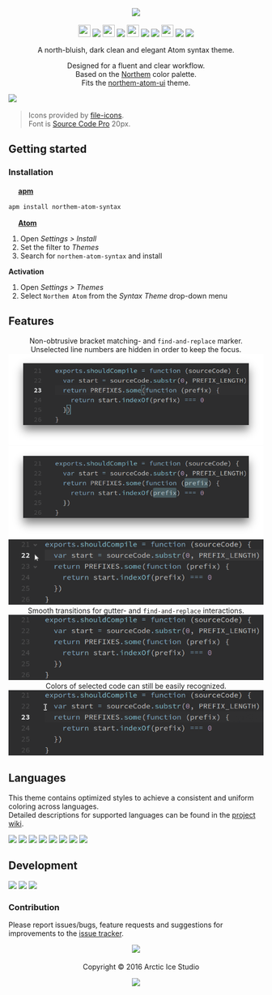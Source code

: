 <p align="center"><img src="https://cdn.rawgit.com/arcticicestudio/northem-atom-syntax/develop/assets/northem-atom-syntax-banner.svg"/></p>

<p align="center"><img src="https://cdn.travis-ci.org/images/favicon-c566132d45ab1a9bcae64d8d90e4378a.svg" width=24 height=24/> <a href="https://travis-ci.org/arcticicestudio/northem-atom-syntax"><img src="https://img.shields.io/travis/arcticicestudio/northem-atom-syntax/develop.svg"/></a> <img src="https://circleci.com/favicon.ico" width=24 height=24/> <a href="https://circleci.com/gh/arcticicestudio/northem-atom-syntax"><img src="https://circleci.com/gh/arcticicestudio/northem-atom-syntax.svg?style=shield&circle-token=8089e6699a9a643f4e083cf586b6a8df5f837356"/></a> <img src="https://assets-cdn.github.com/favicon.ico" width=24 height=24/> <a href="https://github.com/arcticicestudio/northem-atom-syntax/releases/latest"><img src="https://img.shields.io/github/release/arcticicestudio/northem-atom-syntax.svg"/></a> <a href="https://github.com/arcticicestudio/northem/releases/tag/v2.0.0"><img src="https://img.shields.io/badge/Northem-v2.0.0-blue.svg"/></a> <img src="https://atom.io/favicon.ico" width=24 height=24/> <a href="https://atom.io/themes/northem-atom-syntax"><img src="https://img.shields.io/apm/v/northem-atom-syntax.svg"/></a> <a href="https://atom.io/themes/northem-atom-syntax"><img src="https://img.shields.io/apm/dm/northem-atom-syntax.svg"/></a></p>

<p align="center">A north-bluish, dark clean and elegant Atom syntax theme.</p>

<p align="center">Designed for a fluent and clear workflow.<br>
Based on the <a href="https://github.com/arcticicestudio/northem">Northem</a> color palette.<br>
Fits the <a href="https://atom.io/themes/northem-atom-ui">northem-atom-ui</a> theme.</p>

![][scrot-top]
> Icons provided by [file-icons](https://atom.io/packages/file-icons).  
Font is [Source Code Pro](https://adobe-fonts.github.io/source-code-pro) 20px.

## Getting started
### Installation
**<img src="https://atom.io/favicon.ico" width=16 height=16/> [apm](https://github.com/atom/apm)**  
```shell
apm install northem-atom-syntax
```

**<img src="https://atom.io/favicon.ico" width=16 height=16/> [Atom](https://atom.io)**  
  1. Open *Settings > Install*
  2. Set the filter to *Themes*
  3. Search for `northem-atom-syntax` and install

**Activation**
  1. Open *Settings > Themes*
  2. Select `Northem Atom` from the *Syntax Theme* drop-down menu

## Features
<p align="center">Non-obtrusive bracket matching- and <code>find-and-replace</code> marker.<br>Unselected line numbers are hidden in order to keep the focus.<br><img src="https://raw.githubusercontent.com/arcticicestudio/northem-atom-syntax/develop/assets/scrot-feature-bracketmarker.png"/><br><img src="https://raw.githubusercontent.com/arcticicestudio/northem-atom-syntax/develop/assets/scrot-feature-findandreplace.png"/><br><img src="https://raw.githubusercontent.com/arcticicestudio/northem-atom-syntax/develop/assets/scrcast-feature-smoothtransition.gif"/><br>Smooth transitions for gutter- and <code>find-and-replace</code> interactions.<br><img src="https://raw.githubusercontent.com/arcticicestudio/northem-atom-syntax/develop/assets/scrcast-feature-findandreplace.gif"/><br>Colors of selected code can still be easily recognized.<br><img src="https://raw.githubusercontent.com/arcticicestudio/northem-atom-syntax/develop/assets/scrcast-feature-selection.gif"/></p>

## Languages
This theme contains optimized styles to achieve a consistent and uniform coloring across languages.  
Detailed descriptions for supported languages can be found in the [project wiki](https://github.com/arcticicestudio/northem-atom-syntax/wiki/Optimized-Language-Styles).

![][scrot-lang-c]
![][scrot-lang-java]
![][scrot-lang-javascript]
![][scrot-lang-json]
![][scrot-lang-markdown]
![][scrot-lang-php]
![][scrot-lang-python]
![][scrot-lang-ruby]

## Development
[![](https://img.shields.io/badge/Changelog-0.22.0-blue.svg)](https://github.com/arcticicestudio/northem-atom-syntax/blob/v0.22.0/CHANGELOG.md) [![](https://img.shields.io/badge/Workflow-gitflow--branching--model-blue.svg)](http://nvie.com/posts/a-successful-git-branching-model) [![](https://img.shields.io/badge/Versioning-ArcVer_0.8.0-blue.svg)](https://github.com/arcticicestudio/arcver)

### Contribution
Please report issues/bugs, feature requests and suggestions for improvements to the [issue tracker](https://github.com/arcticicestudio/northem-atom-syntax/issues).

<p align="center"><img src="https://cdn.rawgit.com/arcticicestudio/nord/develop/src/assets/banner-footer-mountains.svg" /></p>

<p align="center"> <img src="http://arcticicestudio.com/favicon.ico" width=16 height=16/> Copyright &copy; 2016 Arctic Ice Studio</p>

<p align="center"><a href="https://github.com/arcticicestudio/northem-atom-syntax/develop/LICENSE.md"><img src="https://img.shields.io/badge/License-MIT-blue.svg"/></a></p>

[scrot-lang-c]: https://raw.githubusercontent.com/arcticicestudio/northem-atom-syntax/develop/assets/scrot-lang-c.png
[scrot-lang-java]: https://raw.githubusercontent.com/arcticicestudio/northem-atom-syntax/develop/assets/scrot-lang-java.png
[scrot-lang-javascript]: https://raw.githubusercontent.com/arcticicestudio/northem-atom-syntax/develop/assets/scrot-lang-javascript.png
[scrot-lang-json]: https://raw.githubusercontent.com/arcticicestudio/northem-atom-syntax/develop/assets/scrot-lang-json.png
[scrot-lang-markdown]: https://raw.githubusercontent.com/arcticicestudio/northem-atom-syntax/develop/assets/scrot-lang-markdown.png
[scrot-lang-php]: https://raw.githubusercontent.com/arcticicestudio/northem-atom-syntax/develop/assets/scrot-lang-php.png
[scrot-lang-python]: https://raw.githubusercontent.com/arcticicestudio/northem-atom-syntax/develop/assets/scrot-lang-python.png
[scrot-lang-ruby]: https://raw.githubusercontent.com/arcticicestudio/northem-atom-syntax/develop/assets/scrot-lang-ruby.png
[scrot-top]: https://raw.githubusercontent.com/arcticicestudio/northem-atom-syntax/develop/assets/scrot-top.png
